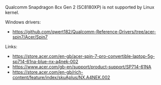 Qualcomm Snapdragon 8cx Gen 2 (SC8180XP) is not supported by Linux kernel.

Windows drivers:
- https://github.com/qwert182/Qualcomm-Reference-Drivers/tree/acer-spin7/Acer/Spin7

Links:
- https://store.acer.com/en-gb/acer-spin-7-pro-convertible-laptop-5g-sp714-61na-blue-nx-a4nek-002
- https://www.acer.com/gb-en/support/product-support/SP714-61NA
- https://store.acer.com/en-gb/rich-content/feature/index/skuAplus/NX.A4NEK.002
